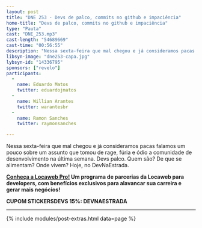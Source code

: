 ```yaml
---
layout: post
title: "DNE 253 - Devs de palco, commits no github e impaciência"
home-title: "Devs de palco, commits no github e impaciência"
type: "Pauta"
cast: "DNE_253.mp3"
cast-length: "54689669"
cast-time: "00:56:55"
description: "Nessa sexta-feira que mal chegou e já consideramos pacas falamos um pouco sobre um assunto que tomou de rage, fúria e ódio a comunidade de desenvolvimento na última semana. Devs palco. Quem são? De que se alimentam? Onde vivem? Hoje, no DevNaEstrada."
libsyn-image: "dne253-capa.jpg"
lybsyn-id: "14336795"
sponsors: ["revelo"]
participants:
  -
    name: Eduardo Matos
    twitter: eduardojmatos
  -
    name: Willian Arantes
    twitter: warantesbr
  -
    name: Ramon Sanches
    twitter: raymonsanches

---
```


Nessa sexta-feira que mal chegou e já consideramos pacas falamos um pouco sobre um assunto que tomou de rage, fúria e ódio a comunidade de desenvolvimento na última semana. Devs palco. Quem são? De que se alimentam? Onde vivem? Hoje, no DevNaEstrada.

<strong><a href="https://devnaestrada.com.br/locawebpro/">Conheça a Locaweb Pro!</a> Um programa de parcerias da Locaweb para developers, com benefícios exclusivos para alavancar sua carreira e gerar mais negócios!</strong>

<strong>CUPOM STICKERSDEVS 15%: DEVNAESTRADA</strong>

---

{% include modules/post-extras.html data=page %}
